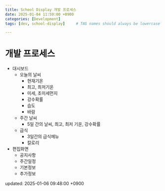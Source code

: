 ```yaml
---
title: School Display 개발 프로세스
date: 2025-01-04 11:59:00 +0900
categories: [Development]
tags: [dev, school-display]     # TAG names should always be lowercase

---
```


# 개발 프로세스

- 대시보드
  - 오늘의 날씨
    - 현재기온
    - 최고, 최저기온
    - 미세, 초미세먼지
    - 강수확률
    - 습도
    - 바람
  - 주간 날씨
    - 5일 간의 날씨, 최고, 최저 기온, 강수확률
  - 급식
    - 3일간의 급식메뉴
    - 칼로리
- 편집화면
  - 공지사항
  - 주간일정
  - 기본정보
  - 추가정보





updated: 2025-01-06 09:48:00 +0900